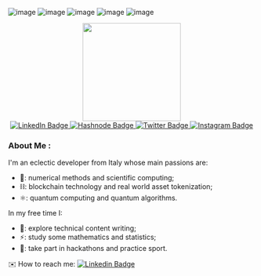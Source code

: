
![image](https://github-profile-summary-cards.vercel.app/api/cards/profile-details?username=PietroZanotta&theme=nord_dark)
![image](https://github-profile-summary-cards.vercel.app/api/cards/repos-per-language?username=PietroZanotta&theme=nord_dark)
![image](https://github-profile-summary-cards.vercel.app/api/cards/most-commit-language?username=PietroZanotta&theme=nord_dark)
![image](https://github-profile-summary-cards.vercel.app/api/cards/stats?username=PietroZanotta&theme=nord_dark)
![image](https://github-profile-summary-cards.vercel.app/api/cards/productive-time?username=PietroZanotta&theme=nord_dark)

<div id="header" align="center">
  <img src="https://thumbs.gfycat.com/ColorlessBitesizedKob-size_restricted.gif" width="200"/>
  <div id="badges" align="center">
  <a href="https://www.linkedin.com/in/pietro-zanotta-62613125b">
    <img src="https://img.shields.io/badge/LinkedIn-blue?style=for-the-badge&logo=linkedin&logoColor=white" alt="LinkedIn Badge"/>
  </a>
  <a href="https://amm.zanotp.com/">
    <img src="https://img.shields.io/badge/Hashnode-2962FF?style=for-the-badge&logo=hashnode&logoColor=white" alt="Hashnode Badge"/>
  </a>
  <a href="https://twitter.com/pietro_zanotta">
    <img src="https://img.shields.io/badge/Twitter-1DA1F2?style=for-the-badge&logo=twitter&logoColor=white" alt="Twitter Badge"/>
  </a>
  <a href="https://www.instagram.com/pietro_zanotta">
    <img src="https://img.shields.io/badge/Instagram-E4405F?style=for-the-badge&logo=instagram&logoColor=white" alt="Instagram Badge"/>
  </a>
</div>
  <img src="https://komarev.com/ghpvc/?username=PietroZanotta&style=flat-square&color=blue" alt=""/>
</div>

### About Me :
I'm an eclectic developer from Italy whose main passions are:
- 🔭: numerical methods and scientific computing;
- ⛓️: blockchain technology and real world asset tokenization;
- ⚛️: quantum computing and quantum algorithms.

In my free time I:
- 🌱: explore technical content writing;
- ⚡: study some mathematics and statistics;
- 🥇: take part in hackathons and practice sport.

✉️ How to reach me: [![Linkedin Badge](https://img.shields.io/badge/-linkediln-blue?style=flat&logo=Linkedin&logoColor=white)](https://www.linkedin.com/in/pietro-zanotta-62613125b/)
